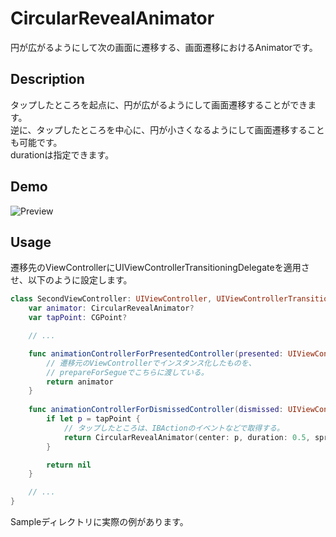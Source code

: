 # CircularRevealAnimator
円が広がるようにして次の画面に遷移する、画面遷移におけるAnimatorです。

## Description
タップしたところを起点に、円が広がるようにして画面遷移することができます。  
逆に、タップしたところを中心に、円が小さくなるようにして画面遷移することも可能です。  
durationは指定できます。

## Demo
![Preview](http://f.st-hatena.com/images/fotolife/k/kitoko552/20150624/20150624152856.gif)

## Usage
遷移先のViewControllerにUIViewControllerTransitioningDelegateを適用させ、以下のように設定します。

```swift
class SecondViewController: UIViewController, UIViewControllerTransitioningDelegate {
    var animator: CircularRevealAnimator?
    var tapPoint: CGPoint?

    // ...

    func animationControllerForPresentedController(presented: UIViewController, presentingController presenting: UIViewController, sourceController source: UIViewController) -> UIViewControllerAnimatedTransitioning? {
        // 遷移元のViewControllerでインスタンス化したものを、
        // prepareForSegueでこちらに渡している。
        return animator
    }
    
    func animationControllerForDismissedController(dismissed: UIViewController) -> UIViewControllerAnimatedTransitioning? {
        if let p = tapPoint {
            // タップしたところは、IBActionのイベントなどで取得する。
            return CircularRevealAnimator(center: p, duration: 0.5, spreading: false)
        }

        return nil
    }

    // ...
}
```

Sampleディレクトリに実際の例があります。

